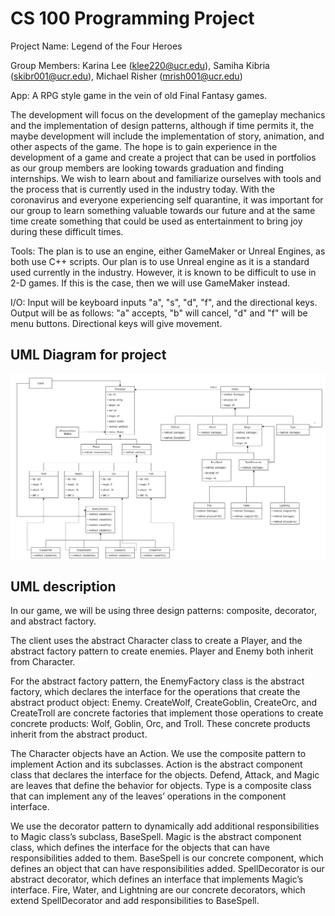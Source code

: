 # CS 100 Programming Project

Project Name: Legend of the Four Heroes

Group Members: Karina Lee (klee220@ucr.edu), Samiha Kibria (skibr001@ucr.edu), Michael Risher (mrish001@ucr.edu)

App: A RPG style game in the vein of old Final Fantasy games.

The development will focus on the development of the gameplay mechanics and the implementation of design patterns, although if time permits it, the maybe development will include the implementation of story, animation, and other aspects of the game. The hope is to gain experience in the development of a game and create a project that can be used in portfolios as our group members are looking towards graduation and finding internships. We wish to learn about and familiarize ourselves with tools and the process that is currently used in the industry today. With the coronavirus and everyone experiencing self quarantine, it was important for our group to learn something valuable towards our future and at the same time create something that could be used as entertainment to bring joy during these difficult times.

Tools: The plan is to use an engine, either GameMaker or Unreal Engines, as both use C++ scripts.  Our plan is to use Unreal engine as it is a standard used currently in the industry. However, it is known to be difficult to use in 2-D games. If this is the case, then we will use GameMaker instead.

I/O: Input will be keyboard inputs "a", "s", "d", "f", and the directional keys. Output will be as follows: "a" accepts, "b" will cancel, "d" and "f" will be menu buttons. Directional keys will give movement.

## UML Diagram for project
![Image of uml diagram](/uml-diagram.png)
## UML description
In our game, we will be using three design patterns: composite, decorator, and abstract factory. 

The client uses the abstract Character class to create a Player, and the abstract factory pattern to create enemies. Player and Enemy both inherit from Character. 

For the abstract factory pattern, the EnemyFactory class is the abstract factory, which declares the interface for the operations that create the abstract product object: Enemy. CreateWolf, CreateGoblin, CreateOrc, and CreateTroll are concrete factories that implement those operations to create concrete products: Wolf, Goblin, Orc, and Troll. These concrete products  inherit from the abstract product.

The Character objects have an Action. We use the composite pattern to implement Action and its subclasses. Action is the abstract component class that declares the interface for the objects. Defend, Attack, and Magic are leaves that define the behavior for objects. Type is a composite class that can implement any of the leaves’ operations in the component interface. 

We use the decorator pattern to dynamically add additional responsibilities to Magic class’s subclass, BaseSpell. Magic is the abstract component class, which defines the interface for the objects that can have responsibilities added to them. BaseSpell is our concrete component, which defines an object that can have responsibilities added. SpellDecorator is our abstract decorator, which defines an interface that implements Magic’s interface. Fire, Water, and Lightning are our concrete decorators, which extend SpellDecorator and add responsibilities to BaseSpell. 

